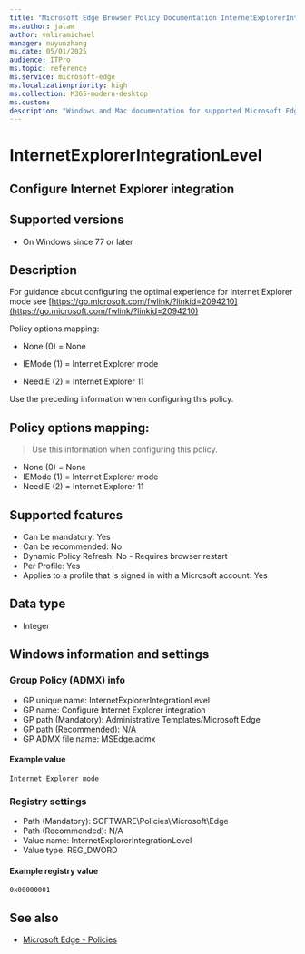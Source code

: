 ```yaml
---
title: "Microsoft Edge Browser Policy Documentation InternetExplorerIntegrationLevel"
ms.author: jalam
author: vmliramichael
manager: nuyunzhang
ms.date: 05/01/2025
audience: ITPro
ms.topic: reference
ms.service: microsoft-edge
ms.localizationpriority: high
ms.collection: M365-modern-desktop
ms.custom:
description: "Windows and Mac documentation for supported Microsoft Edge Browser policy: Configure Internet Explorer integration"
---
```


<!--THIS FILE IS AUTOMATICALLY GENERATED. MANUAL CHANGES WILL BE OVERWRITTEN.-->
<!--Please contact the Microsoft Edge Manageability team with any questions.-->

# InternetExplorerIntegrationLevel

## Configure Internet Explorer integration


## Supported versions

- On Windows since 77 or later

## Description

For guidance about configuring the optimal experience for Internet Explorer mode see [https://go.microsoft.com/fwlink/?linkid=2094210](https://go.microsoft.com/fwlink/?linkid=2094210)

Policy options mapping:

* None (0) = None

* IEMode (1) = Internet Explorer mode

* NeedIE (2) = Internet Explorer 11

Use the preceding information when configuring this policy.

## Policy options mapping:
> Use this information when configuring this policy.

- None (0) = None
- IEMode (1) = Internet Explorer mode
- NeedIE (2) = Internet Explorer 11

## Supported features

- Can be mandatory: Yes
- Can be recommended: No
- Dynamic Policy Refresh: No - Requires browser restart
- Per Profile: Yes
- Applies to a profile that is signed in with a Microsoft account: Yes

## Data type

- Integer

## Windows information and settings

### Group Policy (ADMX) info

- GP unique name: InternetExplorerIntegrationLevel
- GP name: Configure Internet Explorer integration
- GP path (Mandatory): Administrative Templates/Microsoft Edge
- GP path (Recommended): N/A
- GP ADMX file name: MSEdge.admx

#### Example value

```
Internet Explorer mode
```

### Registry settings

- Path (Mandatory): SOFTWARE\Policies\Microsoft\Edge
- Path (Recommended): N/A
- Value name: InternetExplorerIntegrationLevel
- Value type: REG_DWORD

#### Example registry value

```
0x00000001
```


## See also
- [Microsoft Edge - Policies](../microsoft-edge-policies.md)
